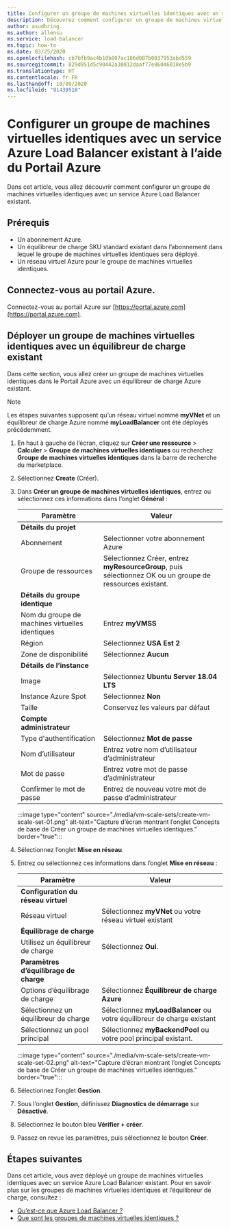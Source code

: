 ```yaml
---
title: Configurer un groupe de machines virtuelles identiques avec un service Azure Load Balancer existant – Portail Azure
description: Découvrez comment configurer un groupe de machines virtuelles identiques avec un service Azure Load Balancer existant à l’aide du portail Azure.
author: asudbring
ms.author: allensu
ms.service: load-balancer
ms.topic: how-to
ms.date: 03/25/2020
ms.openlocfilehash: cb7bfb9ac4b10b807ac186d087b0037953abd559
ms.sourcegitcommit: 829d951d5c90442a38012daaf77e86046018e5b9
ms.translationtype: HT
ms.contentlocale: fr-FR
ms.lasthandoff: 10/09/2020
ms.locfileid: "91439518"
---
```

# <a name="configure-a-virtual-machine-scale-set-with-an-existing-azure-load-balancer-using-the-azure-portal"></a>Configurer un groupe de machines virtuelles identiques avec un service Azure Load Balancer existant à l’aide du Portail Azure

Dans cet article, vous allez découvrir comment configurer un groupe de machines virtuelles identiques avec un service Azure Load Balancer existant. 

## <a name="prerequisites"></a>Prérequis

- Un abonnement Azure.
- Un équilibreur de charge SKU standard existant dans l’abonnement dans lequel le groupe de machines virtuelles identiques sera déployé.
- Un réseau virtuel Azure pour le groupe de machines virtuelles identiques.

## <a name="sign-in-to-the-azure-portal"></a>Connectez-vous au portail Azure.

Connectez-vous au portail Azure sur [https://portal.azure.com](https://portal.azure.com).



## <a name="deploy-virtual-machine-scale-set-with-existing-load-balancer"></a>Déployer un groupe de machines virtuelles identiques avec un équilibreur de charge existant

Dans cette section, vous allez créer un groupe de machines virtuelles identiques dans le Portail Azure avec un équilibreur de charge Azure existant.

> [!NOTE]
> Les étapes suivantes supposent qu’un réseau virtuel nommé **myVNet** et un équilibreur de charge Azure nommé **myLoadBalancer** ont été déployés précédemment.

1. En haut à gauche de l’écran, cliquez sur **Créer une ressource** > **Calculer** > **Groupe de machines virtuelles identiques** ou recherchez **Groupe de machines virtuelles identiques** dans la barre de recherche du marketplace.

2. Sélectionnez **Create** (Créer).

3. Dans **Créer un groupe de machines virtuelles identiques**, entrez ou sélectionnez ces informations dans l’onglet **Général** :

    | Paramètre                        | Valeur                                                                                                 |
    |--------------------------------|-------------------------------------------------------------------------------------------------------|
    | **Détails du projet**            |                                                                                                       |
    | Abonnement                   | Sélectionner votre abonnement Azure                                                                        |
    | Groupe de ressources                 | Sélectionnez Créer, entrez **myResourceGroup**, puis sélectionnez OK ou un groupe de ressources existant. |
    | **Détails du groupe identique**          |                                                                                                       |
    | Nom du groupe de machines virtuelles identiques | Entrez **myVMSS**                                                                                      |
    | Région                         | Sélectionnez **USA Est 2**                                                                                    |
    | Zone de disponibilité              | Sélectionnez **Aucun**                                                                                       |
    | **Détails de l’instance**           |                                                                                                       |
    | Image                          | Sélectionnez **Ubuntu Server 18.04 LTS**                                                                    |
    | Instance Azure Spot            | Sélectionnez **Non**                                                                                         |
    | Taille                           | Conservez les valeurs par défaut                                                                                      |
    | **Compte administrateur**      |                                                                                                       |
    | Type d'authentification            | Sélectionnez **Mot de passe**                                                                                   |
    | Nom d’utilisateur                       | Entrez votre nom d’utilisateur d’administrateur        |
    | Mot de passe                       | Entrez votre mot de passe d’administrateur    |
    | Confirmer le mot de passe               | Entrez de nouveau votre mot de passe d’administrateur |


    :::image type="content" source="./media/vm-scale-sets/create-vm-scale-set-01.png" alt-text="Capture d’écran montrant l’onglet Concepts de base de Créer un groupe de machines virtuelles identiques." border="true":::

4. Sélectionnez l’onglet **Mise en réseau**.

5. Entrez ou sélectionnez ces informations dans l’onglet **Mise en réseau** :

     Paramètre                           | Valeur                                                    |
    |-----------------------------------|----------------------------------------------------------|
    | **Configuration du réseau virtuel** |                                                          |
    | Réseau virtuel                   | Sélectionnez **myVNet** ou votre réseau virtuel existant      |
    | **Équilibrage de charge**                |                                                          |
    | Utilisez un équilibreur de charge               | Sélectionnez **Oui**.                                           |
    | **Paramètres d’équilibrage de charge**       |                                                          |
    | Options d’équilibrage de charge            | Sélectionnez **Équilibreur de charge Azure**                           |
    | Sélectionnez un équilibreur de charge            | Sélectionnez **myLoadBalancer** ou votre équilibreur de charge existant |
    | Sélectionnez un pool principal             | Sélectionnez **myBackendPool** ou votre pool principal existant.  |

    :::image type="content" source="./media/vm-scale-sets/create-vm-scale-set-02.png" alt-text="Capture d’écran montrant l’onglet Concepts de base de Créer un groupe de machines virtuelles identiques." border="true":::

6. Sélectionnez l’onglet **Gestion**.

7. Sous l’onglet **Gestion**, définissez **Diagnostics de démarrage** sur **Désactivé**.

8. Sélectionnez le bouton bleu **Vérifier + créer**.

9. Passez en revue les paramètres, puis sélectionnez le bouton **Créer**.

## <a name="next-steps"></a>Étapes suivantes

Dans cet article, vous avez déployé un groupe de machines virtuelles identiques avec un service Azure Load Balancer existant.  Pour en savoir plus sur les groupes de machines virtuelles identiques et l’équilibreur de charge, consultez :

- [Qu’est-ce que Azure Load Balancer ?](load-balancer-overview.md)
- [Que sont les groupes de machines virtuelles identiques ?](../virtual-machine-scale-sets/overview.md)
